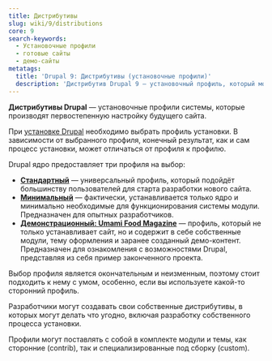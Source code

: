 ```yaml
---
title: Дистрибутивы
slug: wiki/9/distributions
core: 9
search-keywords:
  - Установочные профили
  - готовые сайты
  - демо-сайты
metatags:
  title: 'Drupal 9: Дистрибутивы (установочные профили)'
  description: 'Дистрибутив Drupal 9 — установочный профиль, который может устанавливать готовые сайты с предустановленными настройками.'
---
```


**Дистрибутивы Drupal** — установочные профили системы, которые производят первостепенную настройку будущего сайта.

При [установке Drupal](../installation/index.md) необходимо выбрать профиль установки. В зависимости от выбранного профиля, конечный результат, как и сам процесс установки, может отличаться от профиля к профилю.

Drupal ядро предоставляет три профиля на выбор:

- [**Стандартный**](standard/index.md) — универсальный профиль, который подойдёт большинству пользователей для старта разработки нового сайта.
- [**Минимальный**](minimal/index.md) — фактически, устанавливается только ядро и минимально необходимые для функционирования системы модули. Предназначен для опытных разработчиков.
- [**Демонстрационный: Umami Food Magazine**](demo-umami/index.md) — профиль, который не только устанавливает сайт, но и содержит в себе собственные модули, тему оформления и заранее созданный демо-контент. Предназначен для ознакомления с возможностями Drupal, представляя из себя пример законченного проекта.

Выбор профиля является окончательным и неизменным, поэтому стоит подходить к нему с умом, особенно, если вы используете какой-то сторонний профиль.

Разработчики могут создавать свои собственные дистрибутивы, в которых могут делать что угодно, включая разработку собственного процесса установки.

Профили могут поставлять с собой в комплекте модули и темы, как сторонние (contrib), так и специализированные под сборку (custom).

